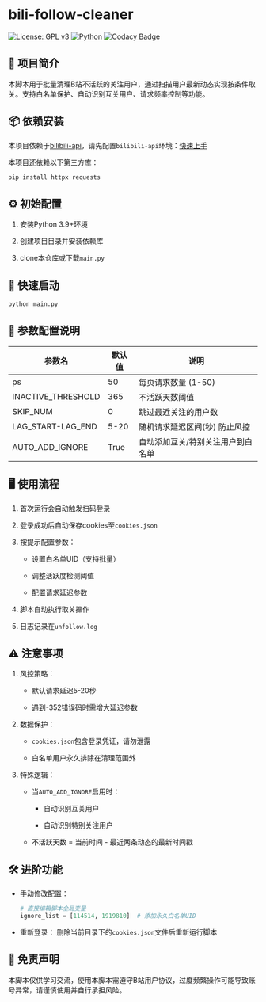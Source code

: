 # bili-follow-cleaner

[![License: GPL v3](https://img.shields.io/badge/License-GPLv3-blue.svg)](https://www.gnu.org/licenses/gpl-3.0)  [![Python](https://img.shields.io/badge/Python-3.9%2B-3776AB?logo=python&logoColor=white)](https://www.python.org/)  [![Codacy Badge](https://app.codacy.com/project/badge/Grade/1e02fea405b74a189eaed4bbedce7686)](https://app.codacy.com/gh/wuko233/bili-follow-cleaner/dashboard?utm_source=gh&utm_medium=referral&utm_content=&utm_campaign=Badge_grade)


## 📌 项目简介

本脚本用于批量清理B站不活跃的关注用户，通过扫描用户最新动态实现按条件取关。支持白名单保护、自动识别互关用户、请求频率控制等功能。

## 📦 依赖安装

本项目依赖于[bilibili-api](https://github.com/Nemo2011/bilibili-api)，请先配置`bilibili-api`环境：[快速上手](https://github.com/Nemo2011/bilibili-api#%E5%BF%AB%E9%80%9F%E4%B8%8A%E6%89%8B)

本项目还依赖以下第三方库：

```bash
pip install httpx requests
```

## ⚙️ 初始配置

1. 安装Python 3.9+环境

2. 创建项目目录并安装依赖库

3. clone本仓库或下载`main.py`

## 🚀 快速启动

```bash
python main.py
```

## 🔧 参数配置说明

| 参数名               | 默认值 | 说明                                                                 |
|----------------------|--------|----------------------------------------------------------------------|
| ps                   | 50     | 每页请求数量 (1-50)                                                 |
| INACTIVE_THRESHOLD   | 365    | 不活跃天数阈值                                                      |
| SKIP_NUM             | 0      | 跳过最近关注的用户数                                                |
| LAG_START-LAG_END    | 5-20   | 随机请求延迟区间(秒) 防止风控                                        |
| AUTO_ADD_IGNORE      | True   | 自动添加互关/特别关注用户到白名单                                   |

## 🖥 使用流程

1. 首次运行会自动触发扫码登录

2. 登录成功后自动保存cookies至`cookies.json`

3. 按提示配置参数：

   - 设置白名单UID（支持批量）

   - 调整活跃度检测阈值

   - 配置请求延迟参数

4. 脚本自动执行取关操作

5. 日志记录在`unfollow.log`

## ⚠️ 注意事项

1. 风控策略：

   - 默认请求延迟5-20秒

   - 遇到-352错误码时需增大延迟参数

2. 数据保护：

   - `cookies.json`包含登录凭证，请勿泄露

   - 白名单用户永久排除在清理范围外

3. 特殊逻辑：

   - 当`AUTO_ADD_IGNORE`启用时：

     - 自动识别互关用户

     - 自动识别特别关注用户

   - 不活跃天数 = 当前时间 - 最近两条动态的最新时间戳

## 🛠 进阶功能

- 手动修改配置：

  ```python
  # 直接编辑脚本全局变量
  ignore_list = [114514, 1919810]  # 添加永久白名单UID
  ```

- 重新登录：
  删除当前目录下的`cookies.json`文件后重新运行脚本

## 📄 免责声明

本脚本仅供学习交流，使用本脚本需遵守B站用户协议，过度频繁操作可能导致账号异常，请谨慎使用并自行承担风险。